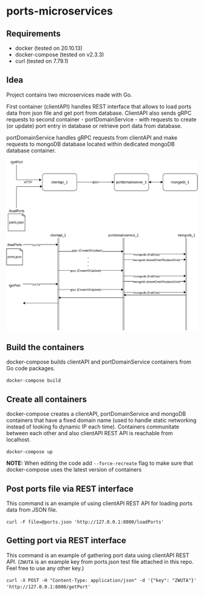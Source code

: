 # ports-microservices

## Requirements
- docker (tested on 20.10.13)
- docker-compose (tested on v2.3.3)
- curl (tested on 7.79.1)

## Idea
Project contains two microservices made with Go.

First container (clientAPI) handles REST interface that allows to load ports data from json file and get port from database.
ClientAPI also sends gRPC requests to second container - portDomainService - with requests to create (or update) port entry in database or retrieve port data from database.

portDomainService handles gRPC requests from clientAPI and make requests to mongoDB database located within dedicated mongoDB database container.

![architecture](images/architecture.png)
![flow](images/flow.png)


## Build the containers
docker-compose builds clientAPI and portDomainService containers from Go code packages.

`docker-compose build`

## Create all containers
docker-compose creates a clientAPI, portDomainService and mongoDB containers that have a fixed domain name (used to handle static networking instead of looking fo dynamic IP each time). Containers communitate between each other and also clientAPI REST API is reachable from localhost.

`docker-compose up`

**NOTE:** When editing the code add `--force-recreate` flag to make sure that docker-compose uses the latest version of containers

## Post ports file via REST interface
This command is an example of using clientAPI REST API for loading ports data from JSON file.

`curl -F file=@ports.json 'http://127.0.0.1:8000/loadPorts'`

## Getting port via REST interface
This command is an example of gathering port data using clientAPI REST API. (`ZWUTA` is an example key from ports.json test file attached in this repo. Feel free to use any other key.)

`curl -X POST -H "Content-Type: application/json" -d '{"key": "ZWUTA"}'  'http://127.0.0.1:8000/getPort'`

